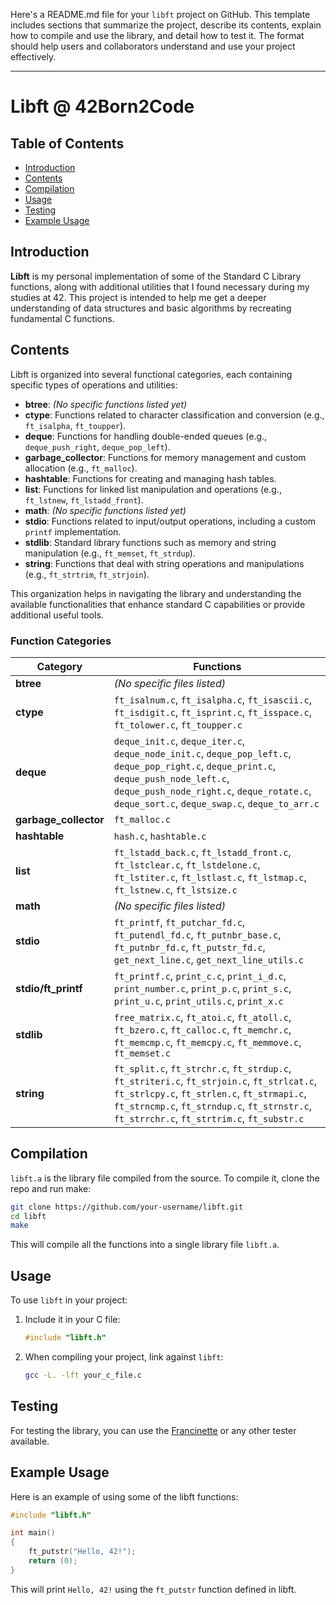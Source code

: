 Here's a README.md file for your `libft` project on GitHub. This template includes sections that summarize the project, describe its contents, explain how to compile and use the library, and detail how to test it. The format should help users and collaborators understand and use your project effectively.

---

# Libft @ 42Born2Code

## Table of Contents
- [Introduction](#introduction)
- [Contents](#contents)
- [Compilation](#compilation)
- [Usage](#usage)
- [Testing](#testing)
- [Example Usage](#example-usage)

## Introduction
**Libft** is my personal implementation of some of the Standard C Library functions, along with additional utilities that I found necessary during my studies at 42. This project is intended to help me get a deeper understanding of data structures and basic algorithms by recreating fundamental C functions.

## Contents
Libft is organized into several functional categories, each containing specific types of operations and utilities:

- **btree**: *(No specific functions listed yet)*
- **ctype**: Functions related to character classification and conversion (e.g., `ft_isalpha`, `ft_toupper`).
- **deque**: Functions for handling double-ended queues (e.g., `deque_push_right`, `deque_pop_left`).
- **garbage_collector**: Functions for memory management and custom allocation (e.g., `ft_malloc`).
- **hashtable**: Functions for creating and managing hash tables.
- **list**: Functions for linked list manipulation and operations (e.g., `ft_lstnew`, `ft_lstadd_front`).
- **math**: *(No specific functions listed yet)*
- **stdio**: Functions related to input/output operations, including a custom `printf` implementation.
- **stdlib**: Standard library functions such as memory and string manipulation (e.g., `ft_memset`, `ft_strdup`).
- **string**: Functions that deal with string operations and manipulations (e.g., `ft_strtrim`, `ft_strjoin`).

This organization helps in navigating the library and understanding the available functionalities that enhance standard C capabilities or provide additional useful tools.

### Function Categories

| Category           | Functions                                                 |
|--------------------|-----------------------------------------------------------|
| **btree**          | *(No specific files listed)*                              |
| **ctype**          | `ft_isalnum.c`, `ft_isalpha.c`, `ft_isascii.c`, `ft_isdigit.c`, `ft_isprint.c`, `ft_isspace.c`, `ft_tolower.c`, `ft_toupper.c` |
| **deque**          | `deque_init.c`, `deque_iter.c`, `deque_node_init.c`, `deque_pop_left.c`, `deque_pop_right.c`, `deque_print.c`, `deque_push_node_left.c`, `deque_push_node_right.c`, `deque_rotate.c`, `deque_sort.c`, `deque_swap.c`, `deque_to_arr.c` |
| **garbage_collector** | `ft_malloc.c`                                            |
| **hashtable**      | `hash.c`, `hashtable.c`                                   |
| **list**           | `ft_lstadd_back.c`, `ft_lstadd_front.c`, `ft_lstclear.c`, `ft_lstdelone.c`, `ft_lstiter.c`, `ft_lstlast.c`, `ft_lstmap.c`, `ft_lstnew.c`, `ft_lstsize.c` |
| **math**           | *(No specific files listed)*                              |
| **stdio**          | `ft_printf`, `ft_putchar_fd.c`, `ft_putendl_fd.c`, `ft_putnbr_base.c`, `ft_putnbr_fd.c`, `ft_putstr_fd.c`, `get_next_line.c`, `get_next_line_utils.c` |
| **stdio/ft_printf** | `ft_printf.c`, `print_c.c`, `print_i_d.c`, `print_number.c`, `print_p.c`, `print_s.c`, `print_u.c`, `print_utils.c`, `print_x.c` |
| **stdlib**         | `free_matrix.c`, `ft_atoi.c`, `ft_atoll.c`, `ft_bzero.c`, `ft_calloc.c`, `ft_memchr.c`, `ft_memcmp.c`, `ft_memcpy.c`, `ft_memmove.c`, `ft_memset.c` |
| **string**         | `ft_split.c`, `ft_strchr.c`, `ft_strdup.c`, `ft_striteri.c`, `ft_strjoin.c`, `ft_strlcat.c`, `ft_strlcpy.c`, `ft_strlen.c`, `ft_strmapi.c`, `ft_strncmp.c`, `ft_strndup.c`, `ft_strnstr.c`, `ft_strrchr.c`, `ft_strtrim.c`, `ft_substr.c` |

## Compilation
`libft.a` is the library file compiled from the source. To compile it, clone the repo and run make:

```bash
git clone https://github.com/your-username/libft.git
cd libft
make
```

This will compile all the functions into a single library file `libft.a`.

## Usage
To use `libft` in your project:

1. Include it in your C file:
   ```c
   #include "libft.h"
   ```
2. When compiling your project, link against `libft`:
   ```bash
   gcc -L. -lft your_c_file.c
   ```

## Testing
For testing the library, you can use the [Francinette](https://github.com/xicodomingues/francinette.git) or any other tester available.

## Example Usage
Here is an example of using some of the libft functions:
```c
#include "libft.h"

int main()
{
    ft_putstr("Hello, 42!");
    return (0);
}
```

This will print `Hello, 42!` using the `ft_putstr` function defined in libft.
